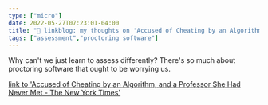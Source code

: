 ```yaml
---
type: ["micro"]
date: 2022-05-27T07:23:01-04:00
title: "🔗 linkblog: my thoughts on 'Accused of Cheating by an Algorithm, and a Professor She Had Never Met - The New York Times'"
tags: ["assessment","proctoring software"]
---
```

Why can't we just learn to assess differently? There's so much about proctoring software that ought to be worrying us.
 

[link to 'Accused of Cheating by an Algorithm, and a Professor She Had Never Met - The New York Times'](https://www.nytimes.com/2022/05/27/technology/college-students-cheating-software-honorlock.html)
